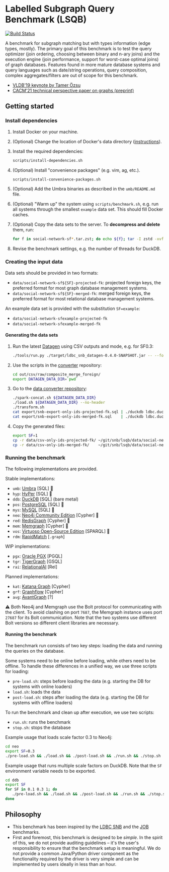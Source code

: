 # Labelled Subgraph Query Benchmark (LSQB)

[![Build Status](https://circleci.com/gh/ldbc/lsqb.svg?style=svg&circle-token=b558369d54d3205fc9d985a4dd2196b967ebcff8)](https://circleci.com/gh/ldbc/lsqb)

A benchmark for subgraph matching but with types information (edge types, mostly). The primary goal of this benchmark is to test the query optimizer (join ordering, choosing between binary and n-ary joins) and the execution engine (join performance, support for worst-case optimal joins) of graph databases. Features found in more mature database systems and query languages such as date/string operations, query composition, complex aggregates/filters are out of scope for this benchmark.

* [VLDB'19 keynote by Tamer Özsu](https://vldb2019.github.io/files/VLDB19-keynote-1-slides.pdf)
* [CACM'21 technical perspective paper on graphs (preprint)](https://arxiv.org/pdf/2012.06171.pdf)

## Getting started

### Install dependencies

1. Install Docker on your machine.

1. (Optional) Change the location of Docker's data directory ([instructions](https://github.com/ftsrg/cheat-sheets/wiki/Docker#move-docker-data-folder-to-a-different-location)).

1. Install the required dependencies:

   ```bash
   scripts/install-dependencies.sh
   ```

1. (Optional) Install "convenience packages" (e.g. vim, ag, etc.).

   ```bash
   scripts/install-convenience-packages.sh
   ```

1. (Optional) Add the Umbra binaries as described in the `umb/README.md` file.

1. (Optional) "Warm up" the system using `scripts/benchmark.sh`, e.g. run all systems through the smallest `example` data set. This should fill Docker caches.

1. (Optional) Copy the data sets to the server. To **decompress and delete** them, run:

   ```bash
   for f in social-network-sf*.tar.zst; do echo ${f}; tar -I zstd -xvf ${f}; rm ${f}; done
   ```

1. Revise the benchmark settings, e.g. the number of threads for DuckDB.

### Creating the input data

Data sets should be provided in two formats:

* `data/social-network-sf${SF}-projected-fk`: projected foreign keys, the preferred format for most graph database management systems.
* `data/social-network-sf${SF}-merged-fk`: merged foreign keys, the preferred format for most relational database management systems.

An example data set is provided with the substitution `SF=example`:

* `data/social-network-sfexample-projected-fk`
* `data/social-network-sfexample-merged-fk`

#### Generating the data sets

1. Run the latest [Datagen](https://github.com/ldbc/ldbc_snb_datagen/) using CSV outputs and mode, e.g. for SF0.3:

   ```bash
   ./tools/run.py ./target/ldbc_snb_datagen-0.4.0-SNAPSHOT.jar -- --format csv --mode raw --scale-factor 0.3
   ```

1. Use the scripts in the [converter](https://github.com/ldbc/ldbc_snb_data_converter) repository:

   ```bash
   cd out/csv/raw/composite_merge_foreign/
   export DATAGEN_DATA_DIR=`pwd`
   ```

1. Go to the [data converter repository](https://github.com/ldbc/ldbc_snb_datagen/):

   ```bash
   ./spark-concat.sh ${DATAGEN_DATA_DIR}
   ./load.sh ${DATAGEN_DATA_DIR} --no-header
   ./transform.sh
   cat export/snb-export-only-ids-projected-fk.sql | ./duckdb ldbc.duckdb
   cat export/snb-export-only-ids-merged-fk.sql    | ./duckdb ldbc.duckdb
   ```

1. Copy the generated files:

   ```bash
   export SF=1
   cp -r data/csv-only-ids-projected-fk/ ~/git/snb/lsqb/data/social-network-sf${SF}-projected-fk
   cp -r data/csv-only-ids-merged-fk/    ~/git/snb/lsqb/data/social-network-sf${SF}-merged-fk
   ```

### Running the benchmark

The following implementations are provided.

Stable implementations:

* `umb`: [Umbra](https://umbra-db.com/) [SQL] :whale:
* `hyp`: [HyPer](https://hyper-db.de/) [SQL] :whale:
* `ddb`: [DuckDB](https://www.duckdb.org/) [SQL] (bare metal)
* `pos`: [PostgreSQL](https://www.postgresql.org/) [SQL] :whale:
* `mys`: [MySQL](https://www.mysql.com/) [SQL] :whale:
* `neo`: [Neo4j Community Edition](https://neo4j.com/) [Cypher] :whale:
* `red`: [RedisGraph](https://oss.redislabs.com/redisgraph/) [Cypher] :whale:
* `mem`: [Memgraph](https://memgraph.com/) [Cypher] :whale:
* `vos`: [Virtuoso Open-Source Edition](http://vos.openlinksw.com/owiki/wiki/VOS) [SPARQL] :whale:
* `rdm`: [RapidMatch](https://github.com/RapidsAtHKUST/RapidMatch) [`.graph`]

WIP implementations:

* `pgx`: [Oracle PGX](https://www.oracle.com/middleware/technologies/parallel-graph-analytix.html) [PGQL]
* `tgr`: [TigerGraph](https://www.tigergraph.com/) [GSQL]
* `rai`: [RelationalAI](https://relational.ai/) [Rel]

Planned implementations:

* `kat`: [Katana Graph](https://katanagraph.com/) [Cypher]
* `grf`: [Graphflow](http://graphflow.io/) [Cypher]
* `avg`: [AvantGraph](http://avantgraph.io/) [?]

:warning: Both Neo4j and Memgraph use the Bolt protocol for communicating with the client.
To avoid clashing on port `7687`, the Memgraph instance uses port `27687` for its Bolt communication.
Note that the two systems use different Bolt versions so different client libraries are necessary.

#### Running the benchmark

The benchmark run consists of two key steps: loading the data and running the queries on the database.

Some systems need to be online before loading, while others need to be offline. To handle these differences in a unified way, we use three scripts for loading:

* `pre-load.sh`: steps before loading the data (e.g. starting the DB for systems with online loaders)
* `load.sh`: loads the data
* `post-load.sh`: steps after loading the data (e.g. starting the DB for systems with offline loaders)

To run the benchmark and clean up after execution, we use two scripts:

* `run.sh`: runs the benchmark 
* `stop.sh`: stops the database

Example usage that loads scale factor 0.3 to Neo4j:

```bash
cd neo
export SF=0.3
./pre-load.sh && ./load.sh && ./post-load.sh && ./run.sh && ./stop.sh
```

Example usage that runs multiple scale factors on DuckDB. Note that the `SF` environment variable needs to be exported.

```bash
cd ddb
export SF
for SF in 0.1 0.3 1; do
   ./pre-load.sh && ./load.sh && ./post-load.sh && ./run.sh && ./stop.sh
done
```

## Philosophy

* This benchmark has been inspired by the [LDBC SNB](https://arxiv.org/pdf/2001.02299.pdf) and the [JOB](https://db.in.tum.de/~leis/papers/lookingglass.pdf) benchmarks.
* First and foremost, this benchmark is designed to be *simple*. In the spirit of this, we do not provide auditing guidelines – it's the user's responsibility to ensure that the benchmark setup is meaningful. We do not provide a common Java/Python driver component as the functionality required by the driver is very simple and can be implemented by users ideally in less than an hour.
